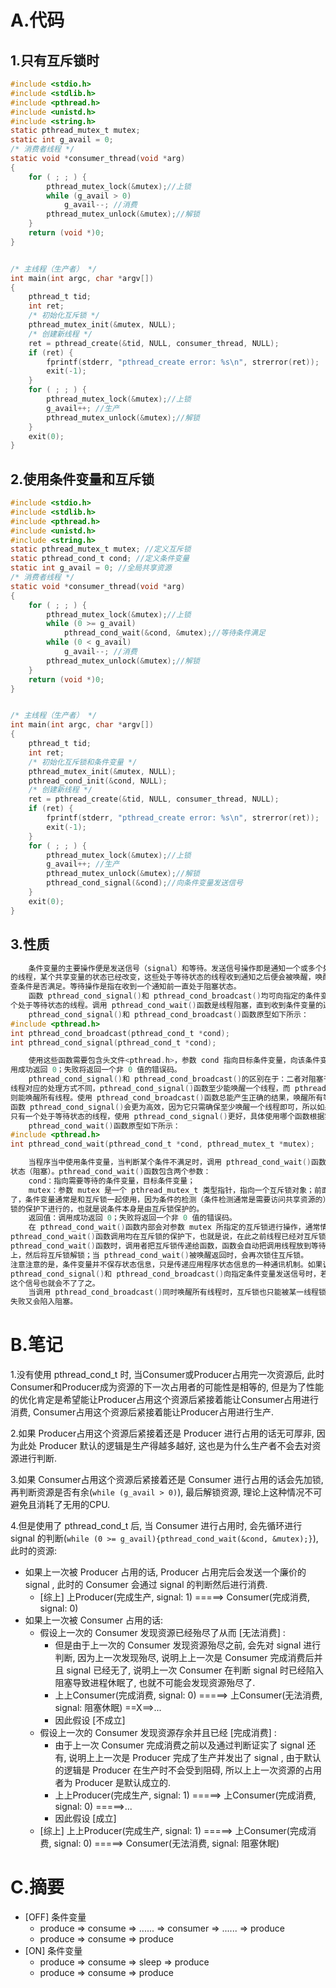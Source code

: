 # A.代码



## 1.只有互斥锁时

```c
#include <stdio.h>
#include <stdlib.h>
#include <pthread.h>
#include <unistd.h>
#include <string.h>
static pthread_mutex_t mutex;
static int g_avail = 0;
/* 消费者线程 */
static void *consumer_thread(void *arg)
{
    for ( ; ; ) {
        pthread_mutex_lock(&mutex);//上锁
        while (g_avail > 0)
            g_avail--; //消费
        pthread_mutex_unlock(&mutex);//解锁
    }
    return (void *)0;
}


/* 主线程（生产者） */
int main(int argc, char *argv[])
{
    pthread_t tid;
    int ret;
    /* 初始化互斥锁 */
    pthread_mutex_init(&mutex, NULL);
    /* 创建新线程 */
    ret = pthread_create(&tid, NULL, consumer_thread, NULL);
    if (ret) {
        fprintf(stderr, "pthread_create error: %s\n", strerror(ret));
        exit(-1);
    }
    for ( ; ; ) {
        pthread_mutex_lock(&mutex);//上锁
        g_avail++; //生产
        pthread_mutex_unlock(&mutex);//解锁
    }
    exit(0);
}

```

## 2.使用条件变量和互斥锁

```c
#include <stdio.h>
#include <stdlib.h>
#include <pthread.h>
#include <unistd.h>
#include <string.h>
static pthread_mutex_t mutex; //定义互斥锁
static pthread_cond_t cond; //定义条件变量
static int g_avail = 0; //全局共享资源
/* 消费者线程 */
static void *consumer_thread(void *arg)
{
    for ( ; ; ) {
        pthread_mutex_lock(&mutex);//上锁
        while (0 >= g_avail)
            pthread_cond_wait(&cond, &mutex);//等待条件满足
        while (0 < g_avail)
            g_avail--; //消费
        pthread_mutex_unlock(&mutex);//解锁
    }
    return (void *)0;
}


/* 主线程（生产者） */
int main(int argc, char *argv[])
{
    pthread_t tid;
    int ret;
    /* 初始化互斥锁和条件变量 */
    pthread_mutex_init(&mutex, NULL);
    pthread_cond_init(&cond, NULL);
    /* 创建新线程 */
    ret = pthread_create(&tid, NULL, consumer_thread, NULL);
    if (ret) {
        fprintf(stderr, "pthread_create error: %s\n", strerror(ret));
        exit(-1);
    }
    for ( ; ; ) {
        pthread_mutex_lock(&mutex);//上锁
        g_avail++; //生产
        pthread_mutex_unlock(&mutex);//解锁
        pthread_cond_signal(&cond);//向条件变量发送信号
    }
    exit(0);
}
```

## 3.性质

```C
	条件变量的主要操作便是发送信号（signal）和等待。发送信号操作即是通知一个或多个处于等待状态
的线程，某个共享变量的状态已经改变，这些处于等待状态的线程收到通知之后便会被唤醒，唤醒之后再检
查条件是否满足。等待操作是指在收到一个通知前一直处于阻塞状态。
	函数 pthread_cond_signal()和 pthread_cond_broadcast()均可向指定的条件变量发送信号，通知一个或多
个处于等待状态的线程。调用 pthread_cond_wait()函数是线程阻塞，直到收到条件变量的通知。
	pthread_cond_signal()和 pthread_cond_broadcast()函数原型如下所示： 
#include <pthread.h>
int pthread_cond_broadcast(pthread_cond_t *cond);
int pthread_cond_signal(pthread_cond_t *cond);

	使用这些函数需要包含头文件<pthread.h>，参数 cond 指向目标条件变量，向该条件变量发送信号。调
用成功返回 0；失败将返回一个非 0 值的错误码。
	pthread_cond_signal()和 pthread_cond_broadcast()的区别在于：二者对阻塞于 pthread_cond_wait()的多个
线程对应的处理方式不同，pthread_cond_signal()函数至少能唤醒一个线程，而 pthread_cond_broadcast()函数
则能唤醒所有线程。使用 pthread_cond_broadcast()函数总能产生正确的结果，唤醒所有等待状态的线程，但
函数 pthread_cond_signal()会更为高效，因为它只需确保至少唤醒一个线程即可，所以如果我们的程序当中，
只有一个处于等待状态的线程，使用 pthread_cond_signal()更好，具体使用哪个函数根据实际情况进行选择！
	pthread_cond_wait()函数原型如下所示： 
#include <pthread.h>
int pthread_cond_wait(pthread_cond_t *cond, pthread_mutex_t *mutex);

	当程序当中使用条件变量，当判断某个条件不满足时，调用 pthread_cond_wait()函数将线程设置为等待
状态（阻塞）。pthread_cond_wait()函数包含两个参数：
	cond：指向需要等待的条件变量，目标条件变量；
	mutex：参数 mutex 是一个 pthread_mutex_t 类型指针，指向一个互斥锁对象；前面开头便给大家介绍
了，条件变量通常是和互斥锁一起使用，因为条件的检测（条件检测通常是需要访问共享资源的）是在互斥
锁的保护下进行的，也就是说条件本身是由互斥锁保护的。
	返回值：调用成功返回 0；失败将返回一个非 0 值的错误码。
	在 pthread_cond_wait()函数内部会对参数 mutex 所指定的互斥锁进行操作，通常情况下，条件判断以及
pthread_cond_wait()函数调用均在互斥锁的保护下，也就是说，在此之前线程已经对互斥锁加锁了。调用
pthread_cond_wait()函数时，调用者把互斥锁传递给函数，函数会自动把调用线程放到等待条件的线程列表
上，然后将互斥锁解锁；当 pthread_cond_wait()被唤醒返回时，会再次锁住互斥锁。
注意注意的是，条件变量并不保存状态信息，只是传递应用程序状态信息的一种通讯机制。如果调用
pthread_cond_signal()和 pthread_cond_broadcast()向指定条件变量发送信号时，若无任何线程等待该条件变量，
这个信号也就会不了了之。
	当调用 pthread_cond_broadcast()同时唤醒所有线程时，互斥锁也只能被某一线程锁住，其它线程获取锁
失败又会陷入阻塞。

```



# B.笔记

1.没有使用 pthread_cond_t 时, 当Consumer或Producer占用完一次资源后, 此时Consumer和Producer成为资源的下一次占用者的可能性是相等的, 但是为了性能的优化肯定是希望能让Producer占用这个资源后紧接着能让Consumer占用进行消费, Consumer占用这个资源后紧接着能让Producer占用进行生产.

2.如果 Producer占用这个资源后紧接着还是 Producer 进行占用的话无可厚非, 因为此处 Producer 默认的逻辑是生产得越多越好, 这也是为什么生产者不会去对资源进行判断.

3.如果 Consumer占用这个资源后紧接着还是 Consumer 进行占用的话会先加锁, 再判断资源是否有余(`while (g_avail > 0)`), 最后解锁资源, 理论上这种情况不可避免且消耗了无用的CPU.

4.但是使用了 pthread_cond_t  后,  当 Consumer 进行占用时, 会先循环进行 signal 的判断(`while (0 >= g_avail){pthread_cond_wait(&cond, &mutex);}`), 此时的资源:

- 如果上一次被 Producer 占用的话, Producer 占用完后会发送一个廉价的 signal , 此时的 Consumer 会通过 signal 的判断然后进行消费.
  - [综上] 上Producer(完成生产, signal: 1) =====> Consumer(完成消费, signal: 0)
- 如果上一次被 Consumer 占用的话:
  - 假设上一次的 Consumer 发现资源已经殆尽了从而 [无法消费] :
    - 但是由于上一次的 Consumer 发现资源殆尽之前, 会先对 signal 进行判断, 因为上一次发现殆尽, 说明上上一次是 Consumer 完成消费后并且 signal 已经无了, 说明上一次 Consumer 在判断 signal 时已经陷入阻塞导致进程休眠了, 也就不可能会发现资源殆尽了.
    - 上上Consumer(完成消费, signal: 0) =====> 上Consumer(无法消费, signal: 阻塞休眠) ==X==>...
    - 因此假设 [不成立] 
  - 假设上一次的 Consumer 发现资源存余并且已经 [完成消费] :
    - 由于上一次 Consumer 完成消费之前以及通过判断证实了 signal 还有, 说明上上一次是 Producer 完成了生产并发出了 signal , 由于默认的逻辑是 Producer 在生产时不会受到阻碍, 所以上上一次资源的占用者为 Producer 是默认成立的.
    - 上上Producer(完成生产, signal: 1) =====> 上Consumer(完成消费, signal: 0) =====>...
    - 因此假设 [成立] 
  - [综上] 上上Producer(完成生产, signal: 1) =====> 上Consumer(完成消费, signal: 0) =====> Consumer(无法消费, signal: 阻塞休眠)

# C.摘要

- [OFF] 条件变量
  - produce => consume => ...... => consumer => ...... => produce 
  - produce => consume => produce
- [ON] 条件变量
  - produce => consume => sleep => produce 
  - produce => consume => produce